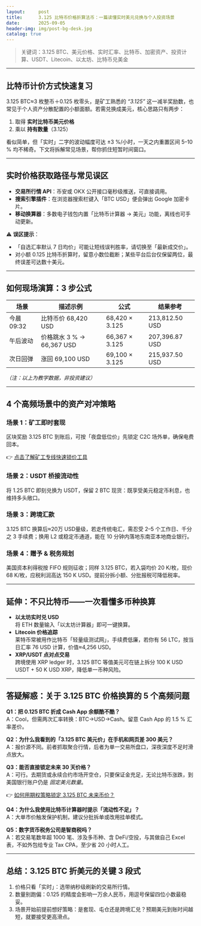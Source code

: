 ```yaml
---
layout:     post
title:      3.125 比特币价格折算法币：一篇读懂实时美元兑换与个人投资场景
date:       2025-09-05
header-img: img/post-bg-desk.jpg
catalog: true
---
```


> 关键词：3.125 BTC、美元价格、实时汇率、比特币、加密资产、投资计算、USDT、Litecoin、以太坊、比特币兑美金

---

## 比特币计价方式快速复习  
3.125 BTC≈3 枚整币＋0.125 枚零头，是矿工熟悉的 *“3.125”* 这一减半奖励数，也常见于个人资产分散配置的小额面额。若需兑换成美元，核心思路只有两步：  

1. 取得 **实时比特币美元价格**  
2. 乘以 **持有数量**（3.125）  

看似简单，但「实时」二字的波动幅度可达 ±3 %/小时，一天之内重置区间 5–10 % 均不稀奇。下文将拆解常见场景，帮你抓住短暂时间窗口。

---

## 实时价格获取路径与常见误区  

- **交易所行情 API**：币安或 OKX 公开接口毫秒级推送，可直接调用。  
- **搜索引擎插件**：在浏览器搜索栏键入「BTC USD」便会弹出 Google 加密卡片。  
- **移动换算器**：多数电子钱包内置「比特币计算器 → 美元」功能，离线也可手动更新。  

⚠️ **误区提示**：  
- 「自选汇率默认 7 日均价」可能让短线误判胜率，请切换至「最新成交价」。  
- 对小额 0.125 比特币折算时，留意小数位截断；某些平台后台仅保留两位，最终误差可达数十美元。

---

## 如何现场演算：3 步公式

| 场景         | 描述示例                     | 公式                               | 结果参考             |
|--------------|------------------------------|------------------------------------|----------------------|
| 今晨 09:32   | 比特币价 68,420 USD           | 68,420 × 3.125                     | 213,812.50 USD       |
| 午后波动     | 价格跳水 3 % → 66,367 USD     | 66,367 × 3.125                     | 207,396.87 USD       |
| 次日回弹     | 涨回 69,100 USD               | 69,100 × 3.125                     | 215,937.50 USD       |

*（注：以上为教学数据，非投资建议）*

---

## 4 个高频场景中的资产对冲策略

### 场景 1：矿工即时套现  
区块奖励 3.125 BTC 到账后，可按「夜盘低位价」先锁定 C2C 场外单，确保电费回本。

👉 [点击了解矿工专线快速锁价工具](https://okxdog.com/)

### 场景 2：USDT 桥接流动性  
将 1.25 BTC 即刻兑换为 USDT，保留 2 BTC 现货：既享受美元稳定币利息，也维持多头敞口。

### 场景 3：跨境汇款  
3.125 BTC 换算后≈20万 USD量级，若走传统电汇，需忍受 2–5 个工作日、千分之 3 手续费；换用 L2 或稳定币通道，能在 10 分钟内落地东南亚本地商业银行。

### 场景 4：赠予 & 税务规划  
美国资本利得税按 FIFO 规则征收；同样 3.125 BTC，若入袋均价 20 K/枚，现价 68 K/枚，应税利润高达 150 K USD。提前分拆小额、分批报税可降低税率。

---

## 延伸：不只比特币——一次看懂多币种换算

- **以太坊实时兑 USD**  
  将 ETH 数量输入「以太坊计算器」即可一键换算。  
- **Litecoin 价格追踪**  
  莱特币常被用作比特币「轻量级测试网」，手续费低廉，若你有 56 LTC，按当日汇率 76 USD 计算，价值≈4,256 USD。  
- **XRP/USDT 点对点交易**  
  跨境使用 XRP ledger 时，3.125 BTC 等值美元可在链上拆分 100 K USD USDT + 50 K USD XRP，降低单一币种风险。

---

## 答疑解惑：关于 3.125 BTC 价格换算的 5 个高频问题

**Q1：把 0.125 BTC 折成 Cash App 余额酷不酷？**  
A：Cool，但需两次汇率转换：BTC→USD→Cash。留意 Cash App 的 1.5 % 汇率差价。

**Q2：为什么我看到的「3.125 BTC 美元价」在手机和网页差 300 美元？**  
A：报价源不同。前者抓取聚合行情，后者为单一交易所盘口，深夜深度不足时滑点放大。

**Q3：能否直接锁定未来 30 天价格？**  
A：可行。去期货或永续合约市场开空仓，只要保证金充足，无论比特币涨跌，到美国银行账户仍是 *固定美元数量*。

👉 [如何用期权策略锁定 3.125 BTC 未来币价？](https://okxdog.com/)  

**Q4：为什么我使用比特币计算器时提示「流动性不足」？**  
A：大单市价触发保护机制，建议分批拆单或改用挂单模式。

**Q5：数字货币税务公司是智商税吗？**  
A：若交易笔数年超 1000 笔、涉及多币种、含 DeFi/空投，与其做自己 Excel 表，不如外包给专业 Tax CPA，至少省 20 小时人工。

---

## 总结：3.125 BTC 折美元的关键 3 段式

1. 价格只看「实时」：选带纳秒级刷新的交易所行情。  
2. 数量别跑偏：0.125 的精度会影响一万余人民币，用逗号保留四位小数最稳妥。  
3. 场景开始前提前想好策略：是套现、屯仓还是跨境汇兑？预期美元到账时间越短，就要接受更高滑点。